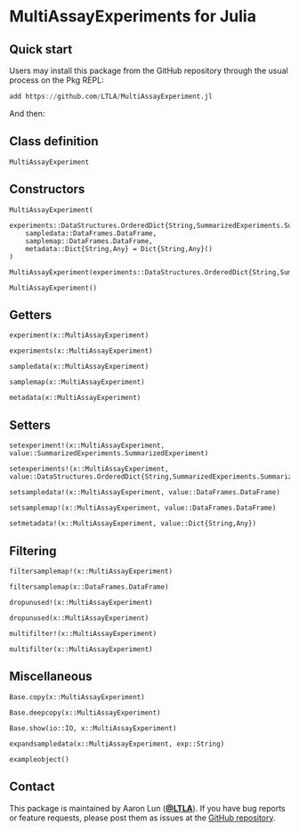 # MultiAssayExperiments for Julia

## Quick start

Users may install this package from the GitHub repository through the usual process on the Pkg REPL:

```julia
add https://github.com/LTLA/MultiAssayExperiment.jl
```

And then:

## Class definition

```@docs
MultiAssayExperiment
```

## Constructors

```@docs
MultiAssayExperiment(
    experiments::DataStructures.OrderedDict{String,SummarizedExperiments.SummarizedExperiment},
    sampledata::DataFrames.DataFrame,
    samplemap::DataFrames.DataFrame,
    metadata::Dict{String,Any} = Dict{String,Any}()
)
```

```@docs
MultiAssayExperiment(experiments::DataStructures.OrderedDict{String,SummarizedExperiments.SummarizedExperiment})
```

```@docs
MultiAssayExperiment()
```

## Getters

```@docs
experiment(x::MultiAssayExperiment)
```

```@docs
experiments(x::MultiAssayExperiment)
```

```@docs
sampledata(x::MultiAssayExperiment)
```

```@docs
samplemap(x::MultiAssayExperiment)
```

```@docs
metadata(x::MultiAssayExperiment)
```

## Setters 

```@docs
setexperiment!(x::MultiAssayExperiment, value::SummarizedExperiments.SummarizedExperiment)
```

```@docs
setexperiments!(x::MultiAssayExperiment, value::DataStructures.OrderedDict{String,SummarizedExperiments.SummarizedExperiment})
```

```@docs
setsampledata!(x::MultiAssayExperiment, value::DataFrames.DataFrame)
```

```@docs
setsamplemap!(x::MultiAssayExperiment, value::DataFrames.DataFrame)
```

```@docs
setmetadata!(x::MultiAssayExperiment, value::Dict{String,Any})
```

## Filtering

```@docs
filtersamplemap!(x::MultiAssayExperiment)
```

```@docs
filtersamplemap(x::DataFrames.DataFrame)
```

```@docs
dropunused!(x::MultiAssayExperiment)
```

```@docs
dropunused(x::MultiAssayExperiment)
```

```@docs
multifilter!(x::MultiAssayExperiment)
```

```@docs
multifilter(x::MultiAssayExperiment)
```

## Miscellaneous

```@docs
Base.copy(x::MultiAssayExperiment)
```

```@docs
Base.deepcopy(x::MultiAssayExperiment)
```

```@docs
Base.show(io::IO, x::MultiAssayExperiment)
```

```@docs
expandsampledata(x::MultiAssayExperiment, exp::String)
```

```@docs
exampleobject()
```

## Contact

This package is maintained by Aaron Lun ([**@LTLA**](https://github.com/LTLA)).
If you have bug reports or feature requests, please post them as issues at the [GitHub repository](https://github.com/LTLA/MultiAssayExperiments.jl/issues).
